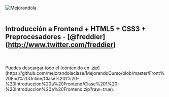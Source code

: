 ![Mejorandola](http://miguelnieva.com/img/frontend.jpg)
<br />
<br />
## Introducción a Frontend + HTML5 + CSS3 + Preprocesadores -  [@freddier] (http://www.twitter.com/freddier)
<br />
<br />
Puedes descargar todo el [contenido en .zip] (https://github.com/mejorandolaclase/MejorandoCurso/blob/master/Front%20End%20Online/Clase%201%20-%20Introduccion%20a%20Frontend/Clase%201%20-%20Introduccion%20a%20Frontend.zip?raw=true).


